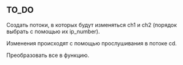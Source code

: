 TO_DO
---

Создать потоки, в которых будут изменяться ch1 и ch2 (порядок выбрать с помощью их ip_number).

Изменения происходят с помощью прослушивания в потоке cd.

Преобразовать все в функцию.
